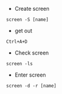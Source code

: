 - Create screen
```
screen -S [name]
```

- get out
```
Ctrl+A+D
```

- Check screen
```
screen -ls
```

- Enter screen
``` 
screen -d -r [name]
```
```